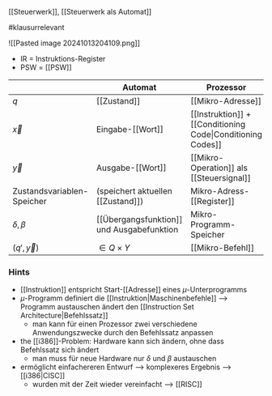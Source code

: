 [[Steuerwerk]], [[Steuerwerk als Automat]]

#klausurrelevant 


![[Pasted image 20241013204109.png]]

- IR = Instruktions-Register
- PSW = [[PSW]]

|                            | Automat                                   | Prozessor                                                   |
| -------------------------- | ----------------------------------------- | ----------------------------------------------------------- |
| $q$                        | [[Zustand]]                               | [[Mikro-Adresse]]                                           |
| $\vec{x}$                  | Eingabe-[[Wort]]                          | [[Instruktion]] + [[Conditioning Code\|Conditioning Codes]] |
| $\vec{y}$                  | Ausgabe-[[Wort]]                          | [[Mikro-Operation]] als [[Steuersignal]]                    |
| Zustandsvariablen-Speicher | (speichert aktuellen [[Zustand]])         | Mikro-Adress-[[Register]]                                   |
| $\delta, \beta$            | [[Übergangsfunktion]] und Ausgabefunktion | Mikro-Programm-Speicher                                     |
| $(q', \vec{y})$            | $\in Q \times Y$                          | [[Mikro-Befehl]]                                            |
### Hints
- [[Instruktion]] entspricht Start-[[Adresse]] eines $\mu$-Unterprogramms
- $\mu$-Programm definiert die [[Instruktion|Maschinenbefehle]] --> Programm austauschen ändert den [[Instruction Set Architecture|Befehlssatz]]
	- man kann für einen Prozessor zwei verschiedene Anwendungszwecke durch den Befehlssatz anpassen
- the [[i386]]-Problem: Hardware kann sich ändern, ohne dass Befehlssatz sich ändert
	- man muss für neue Hardware nur $\delta$ und $\beta$ austauschen
- ermöglicht einfachereren Entwurf --> komplexeres Ergebnis --> [[i386|CISC]]
	- wurden mit der Zeit wieder vereinfacht --> [[RISC]]